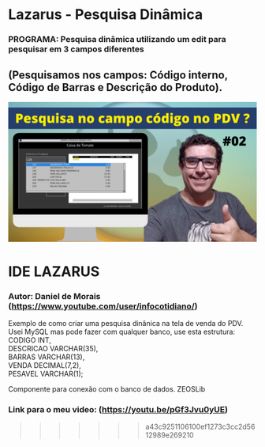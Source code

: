 # Lazarus - Pesquisa Dinâmica
### PROGRAMA: Pesquisa dinâmica utilizando um edit para pesquisar em 3 campos diferentes
## (Pesquisamos nos campos: Código interno, Código de Barras e Descrição do Produto).

![Daniel de Morais - Infocotidiano](./pesquisacodigopdv1.png)

# IDE LAZARUS 

### Autor: Daniel de Morais (https://www.youtube.com/user/infocotidiano/)

Exemplo de como criar uma pesquisa dinânica na tela de venda do PDV.<br>
Usei MySQL mas pode fazer com qualquer banco, use esta estrutura:<br>
CODIGO INT, <br>
DESCRICAO VARCHAR(35), <br>
BARRAS VARCHAR(13),<br>
VENDA DECIMAL(7,2),<br>
PESAVEL VARCHAR(1);<br>

Componente para conexão com o banco de dados. ZEOSLib<br>


### Link para o meu video: (https://youtu.be/pGf3Jvu0yUE)
>>>>>>> a43c9251106100ef1273c3cc2d5612989e269210
